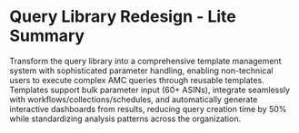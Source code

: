 # Query Library Redesign - Lite Summary

Transform the query library into a comprehensive template management system with sophisticated parameter handling, enabling non-technical users to execute complex AMC queries through reusable templates. Templates support bulk parameter input (60+ ASINs), integrate seamlessly with workflows/collections/schedules, and automatically generate interactive dashboards from results, reducing query creation time by 50% while standardizing analysis patterns across the organization.